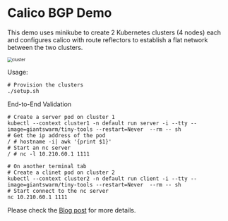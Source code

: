 # Calico BGP Demo 

This demo uses minikube to create 2 Kubernetes clusters (4 nodes) each and configures calico with route reflectors to establish a flat network between the two clusters.

<img src="/home/ali/Github/public/calico-bgp-demo/assets/FinalMinikubeBGPLab.drawio.png" alt="cluster" style="zoom: 67%;" />

Usage:
```
# Provision the clusters
./setup.sh
```

End-to-End Validation

```
# Create a server pod on cluster 1
kubectl --context cluster1 -n default run server -i --tty --image=giantswarm/tiny-tools --restart=Never  --rm -- sh
# Get the ip address of the pod
/ # hostname -i| awk '{print $1}'
# Start an nc server
/ # nc -l 10.210.60.1 1111

# On another terminal tab
# Create a clinet pod on cluster 2 
kubectl --context cluster2 -n default run client -i --tty --image=giantswarm/tiny-tools --restart=Never  --rm -- sh
# Start connect to the nc server
nc 10.210.60.1 1111
```



Please check the [Blog post](https://www.tigera.io/blog/experiment-with-calico-bgp-in-the-comfort-of-your-own-laptop/) for more details.